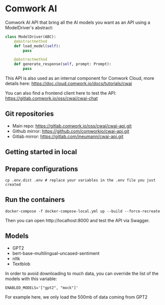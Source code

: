 # Comwork AI

Comwork AI API that bring all the AI models you want as an API using a ModelDriver's abstract:

```python
class ModelDriver(ABC):
    @abstractmethod
    def load_model(self):
        pass

    @abstractmethod
    def generate_response(self, prompt: Prompt):
        pass
```

This API is also used as an internal component for Comwork Cloud, more details here: https://doc.cloud.comwork.io/docs/tutorials/cwai

You can also find a frontend client here to test the API: https://gitlab.comwork.io/oss/cwai/cwai-chat

## Git repositories

* Main repo: https://gitlab.comwork.io/oss/cwai/cwai-api.git
* Github mirror: https://github.com/comworkio/cwai-api.git
* Gitlab mirror: https://gitlab.com/ineumann/cwai-api.git

## Getting started in local

## Prepare configurations

```shell
cp .env.dist .env # replace your variables in the .env file you just created
```

## Run the containers

```shell
docker-compose -f docker-compose-local.yml up --build --force-recreate
```

Then you can open http://localhost:8000 and test the API via Swagger.

## Models

* GPT2
* bert-base-multilingual-uncased-sentiment
* nltk
* Textblob

In order to avoid downloading to much data, you can override the list of the models with this variable:

```
ENABLED_MODELS='["gpt2", "mock"]'
```

For example here, we only load the 500mb of data coming from GPT2
